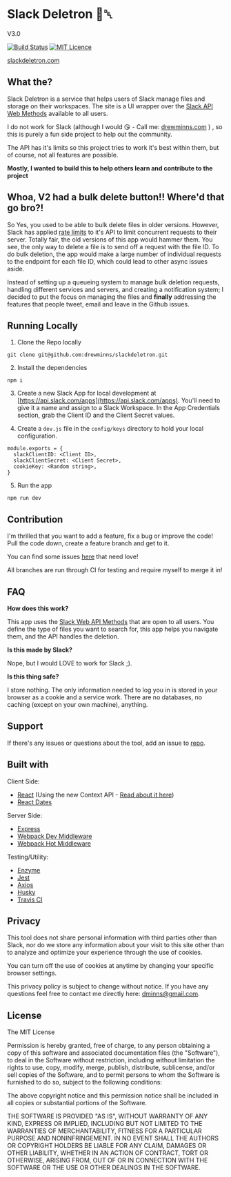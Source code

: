 # Slack Deletron 📁␡

V3.0

[![Build Status](https://travis-ci.org/drewminns/slackdeletron.svg?branch=master)](https://travis-ci.org/drewminns/slackdeletron)
[![MIT Licence](https://badges.frapsoft.com/os/mit/mit.svg?v=103)](https://opensource.org/licenses/mit-license.php)

[slackdeletron.com](https://slackdeletron.com)

## What the?

Slack Deletron is a service that helps users of Slack manage files and storage on their workspaces. The site is a UI wrapper over the [Slack API Web Methods](https://api.slack.com/methods) available to all users.

I do not work for Slack (although I would 😘 - Call me: [drewminns.com](http://drewminns.com) ) , so this is purely a fun side project to help out the community.

The API has it's limits so this project tries to work it's best within them, but of course, not all features are possible.

**Mostly, I wanted to build this to help others learn and contribute to the project**

## Whoa, V2 had a bulk delete button!! Where'd that go bro?!

So Yes, you used to be able to bulk delete files in older versions. However, Slack has applied [rate limits](https://api.slack.com/docs/rate-limits) to it's API to limit concurrent requests to their server. Totally fair, the old versions of this app would hammer them. You see, the only way to delete a file is to send off a request with the file ID. To do bulk deletion, the app would make a large number of individual requests to the endpoint for each file ID, which could lead to other async issues aside.

Instead of setting up a queueing system to manage bulk deletion requests, handling different services and servers, and creating a notification system; I decided to put the focus on managing the files and **finally** addressing the features that people tweet, email and leave in the Github issues.

## Running Locally

1.  Clone the Repo locally

`git clone git@github.com:drewminns/slackdeletron.git`

2.  Install the dependencies

`npm i`

3.  Create a new Slack App for local development at [https://api.slack.com/apps](https://api.slack.com/apps). You'll need to give it a name and assign to a Slack Workspace. In the App Credentials section, grab the Client ID and the Client Secret values.

4.  Create a `dev.js` file in the `config/keys` directory to hold your local configuration.

```
module.exports = {
  slackClientID: <Client ID>,
  slackClientSecret: <Client Secret>,
  cookieKey: <Random string>,
}
```

5.  Run the app

`npm run dev`

## Contribution

I'm thrilled that you want to add a feature, fix a bug or improve the code! Pull the code down, create a feature branch and get to it.

You can find some issues [here](https://github.com/drewminns/slackdeletron/issues) that need love!

All branches are run through CI for testing and require myself to merge it in!

## FAQ

**How does this work?**

This app uses the [Slack Web API Methods](https://api.slack.com/methods) that are open to all users. You define the type of files you want to search for, this app helps you navigate them, and the API handles the deletion.

**Is this made by Slack?**

Nope, but I would LOVE to work for Slack ;).

**Is this thing safe?**

I store nothing. The only information needed to log you in is stored in your browser as a cookie and a service work. There are no databases, no caching (except on your own machine), anything.

## Support

If there's any issues or questions about the tool, add an issue to [repo](https://github.com/drewminns/slackdeletron/issues/new).

## Built with

Client Side:

* [React](https://reactjs.org/) (Using the new Context API - [Read about it here](https://medium.com/dailyjs/reacts-%EF%B8%8F-new-context-api-70c9fe01596b))
* [React Dates](http://airbnb.io/react-dates/)

Server Side:

* [Express](https://expressjs.com/)
* [Webpack Dev Middleware](https://github.com/webpack/webpack-dev-middleware)
* [Webpack Hot Middleware](https://github.com/webpack-contrib/webpack-hot-middleware)

Testing/Utility:

* [Enzyme](https://webpack.js.org/)
* [Jest](https://facebook.github.io/jest/)
* [Axios](https://github.com/axios/axios)
* [Husky](https://github.com/typicode/husky)
* [Travis CI](https://travis-ci.org/)

## Privacy

This tool does not share personal information with third parties other than Slack, nor do we store any information about your visit to this site other than to analyze and optimize your experience through the use of cookies.

You can turn off the use of cookies at anytime by changing your specific browser settings.

This privacy policy is subject to change without notice. If you have any questions feel free to contact me directly here: dminns@gmail.com.

## License

The MIT License

Permission is hereby granted, free of charge, to any person obtaining a copy
of this software and associated documentation files (the "Software"), to deal
in the Software without restriction, including without limitation the rights
to use, copy, modify, merge, publish, distribute, sublicense, and/or sell
copies of the Software, and to permit persons to whom the Software is
furnished to do so, subject to the following conditions:

The above copyright notice and this permission notice shall be included in
all copies or substantial portions of the Software.

THE SOFTWARE IS PROVIDED "AS IS", WITHOUT WARRANTY OF ANY KIND, EXPRESS OR
IMPLIED, INCLUDING BUT NOT LIMITED TO THE WARRANTIES OF MERCHANTABILITY,
FITNESS FOR A PARTICULAR PURPOSE AND NONINFRINGEMENT. IN NO EVENT SHALL THE
AUTHORS OR COPYRIGHT HOLDERS BE LIABLE FOR ANY CLAIM, DAMAGES OR OTHER
LIABILITY, WHETHER IN AN ACTION OF CONTRACT, TORT OR OTHERWISE, ARISING FROM,
OUT OF OR IN CONNECTION WITH THE SOFTWARE OR THE USE OR OTHER DEALINGS IN
THE SOFTWARE.

